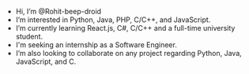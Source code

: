 - Hi, I’m @Rohit-beep-droid
- I’m interested in Python, Java, PHP, C/C++, and JavaScript.
- I’m currently learning React.js, C#, C/C++ and a full-time university student.
- I'm seeking an internship as a Software Engineer.
- I’m also looking to collaborate on any project regarding Python, Java, JavaScript, and C.
